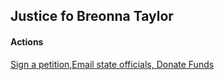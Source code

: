 ## Justice fo Breonna Taylor
#### Actions
[Sign a petition,Email state officials, Donate Funds](https://action.justiceforbreonna.org/sign/BreonnaWasEssential)
